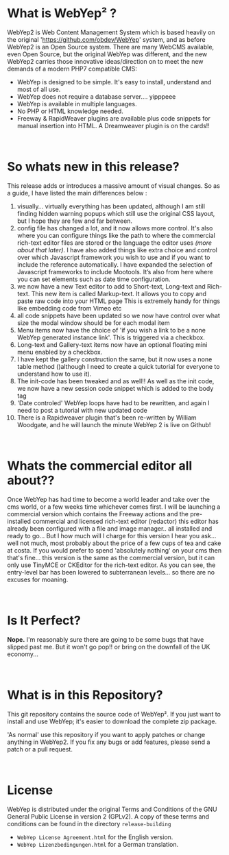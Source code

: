 What is WebYep² ?
================

WebYep2 is Web Content Management System which is based heavily on the original 'https://github.com/obdev/WebYep' system, 
and as before WebYep2 is an Open Source system. 
There are many WebCMS available, even Open Source, but the original WebYep was different, and the new WebYep2 carries those innovative ideas/direction on to meet the new demands of a modern PHP7 compatible CMS:

* WebYep is designed to be simple. It's easy to install, understand and most of all use.
* WebYep does not require a database server.... yipppeee
* WebYep is available in multiple languages.
* No PHP or HTML knowledge needed.
* Freeway & RapidWeaver plugins are available plus code snippets for manual insertion into HTML. A Dreamweaver plugin is on the cards!!

 

So whats new in this release?
============================

This release adds or introduces a massive amount of visual changes. So as a guide, I have listed the main differences below :

1. visually… virtually everything has been updated, although I am still finding hidden warning popups which still use the original CSS layout, but I hope they are few and far between.
2. config file has changed a lot, and it now allows more control. It's also where you can configure things like the path to where the commercial rich-text editor files are stored or the language the editor uses *(more about that later)*.  I have also added things like extra choice and control over which Javascript framework you wish to use and if you want to include the reference automatically. I have expanded the selection of Javascript frameworks to include Mootools. It’s also from here where you can set elements such as date time configuration.
3. we now have a new Text editor to add to Short-text, Long-text and Rich-text. This new item is called Markup-text. It allows you to copy and paste raw code into your HTML page This is extremely handy for things like embedding code from Vimeo etc
4. all code snippets have been updated so we now have control over what size the modal window should be for each modal item
5. Menu items now have the choice of 'if you wish a link to be a none WebYep generated instance link'. This is triggered via a checkbox.
6. Long-text and Gallery-text items now have an optional floating mini menu enabled by a checkbox.
7. I have kept the gallery construction the same, but it now uses a none table method ()although I need to create a quick tutorial for everyone to understand how to use it).
8. The init-code has been tweaked and as well!! As well as the init code, we now have a new session code snippet which is added to the body tag
9. 'Date controled' WebYep loops have had to be rewritten, and again I need to post a tutorial with new updated code
10. There is a Rapidweaver plugin that's been re-written by William Woodgate, and he will launch the minute WebYep 2 is live on Github!

 

Whats the commercial editor all about??
============================

Once WebYep has had time to become a world leader and take over the cms world, or a few weeks time whichever comes first. I will be launching a commercial version which contains the Freeway actions and the pre-installed commercial and licensed rich-text editor (redactor) this editor has already been configured with a file and image manager.. all installed and ready to go...
But I how much will I charge for this version I hear you ask... well not much, most probably about the price of a few cups of tea and cake at costa. 
If you would prefer to spend 'absolutely nothing' on your cms then that's fine... this version is the same as the commercial version, but it can only use TinyMCE or CKEditor for the rich-text editor.
As you can see, the entry-level bar has been lowered to subterranean levels... so there are no excuses for moaning.

 

Is It Perfect?
============================

**Nope.** I'm reasonably sure there are going to be some bugs that have slipped past me.
But it won't go pop!! or bring on the downfall of the UK economy...

 

What is in this Repository?
============================

This git repository contains the source code of WebYep². If you just want to
install and use WebYep; it's easier to download the complete zip package.

'As normal' use this repository if you want to apply patches or change anything in WebYep2.
If you fix any bugs or add features, please send a patch or a pull request.

 

License
========

WebYep is distributed under the original  Terms and Conditions of the GNU General Public License in version 2 (GPLv2). A copy of these terms and conditions can be found in the directory `release-building`

* `WebYep License Agreement.html` for the English version.
* `WebYep Lizenzbedingungen.html` for a German translation.

